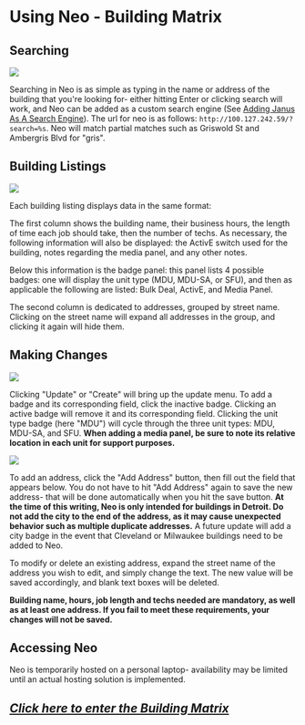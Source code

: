 # Using Neo - Building Matrix

## Searching

![](https://static.slab.com/prod/uploads/329f10f1/posts/images/cV2lD_ynwvF2coTraoFdVGnx.png)

Searching in Neo is as simple as typing in the name or address of the building that you&#39;re looking for- either hitting Enter or clicking search will work, and Neo can be added as a custom search engine (See [Adding Janus As A Search Engine](https://rocketfiber.slab.com/posts/7sicdpiu)). The url for neo is as follows: `http://100.127.242.59/?search=%s`. Neo will match partial matches such as Griswold St and Ambergris Blvd for &quot;gris&quot;.

## Building Listings

![](https://static.slab.com/prod/uploads/329f10f1/posts/images/b53Tv4hQq0nyDm9rVg-Oxm1_.png)

Each building listing displays data in the same format:



The first column shows the building name, their business hours, the length of time each job should take, then the number of techs. As necessary, the following information will also be displayed: the ActivE switch used for the building, notes regarding the media panel, and any other notes.

Below this information is the badge panel: this panel lists 4 possible badges: one will display the unit type (MDU, MDU-SA, or SFU), and then as applicable the following are listed: Bulk Deal, ActivE, and Media Panel.

The second column is dedicated to addresses, grouped by street name. Clicking on the street name will expand all addresses in the group, and clicking it again will hide them.

## Making Changes

![](https://static.slab.com/prod/uploads/329f10f1/posts/images/TA_ql03qJVubLmxL53UpAWqV.png)

Clicking &quot;Update&quot; or &quot;Create&quot; will bring up the update menu. To add a badge and its corresponding field, click the inactive badge. Clicking an active badge will remove it and its corresponding field. Clicking the unit type badge (here &quot;MDU&quot;) will cycle through the three unit types: MDU, MDU-SA, and SFU. **When adding a media panel, be sure to note its relative location in each unit for support purposes.**

![](https://static.slab.com/prod/uploads/329f10f1/posts/images/8QXF7_gc3-8YVDUvXX3bcoWk.png)

To add an address, click the &quot;Add Address&quot; button, then fill out the field that appears below. You do not have to hit &quot;Add Address&quot; again to save the new address- that will be done automatically when you hit the save button. **At the time of this writing, Neo is only intended for buildings in Detroit. Do not add the city to the end of the address, as it may cause unexpected behavior such as multiple duplicate addresses.**  A future update will add a city badge in the event that Cleveland or Milwaukee buildings need to be added to Neo.

To modify or delete an existing address, expand the street name of the address you wish to edit, and simply change the text. The new value will be saved accordingly, and blank text boxes will be deleted.

**Building name, hours, job length and techs needed are mandatory, as well as at least one address. If you fail to meet these requirements, your changes will not be saved.**

## Accessing Neo

Neo is temporarily hosted on a personal laptop- availability may be limited until an actual hosting solution is implemented.



##                     [_Click here to enter the Building Matrix_](http://100.127.242.59/)

